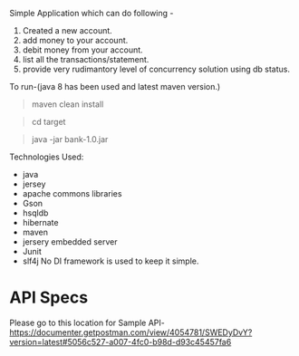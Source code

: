 Simple Application which can do following -
1. Created a new account.
2. add money to your account.
3. debit money from your account.
4. list all the transactions/statement.
5. provide very rudimantory level of concurrency solution using db status.

To run-(java 8 has been used and latest maven version.)
>maven clean install

>cd target

>java -jar bank-1.0.jar

Technologies Used:
- java
- jersey 
- apache commons libraries
- Gson
- hsqldb
- hibernate
- maven
- jersery embedded server
- Junit
- slf4j
No DI framework is used to keep it simple.

# API Specs
Please go to this location for Sample API-
https://documenter.getpostman.com/view/4054781/SWEDyDvY?version=latest#5056c527-a007-4fc0-b98d-d93c45457fa6

